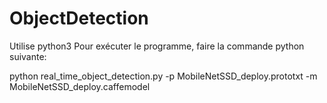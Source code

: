 # ObjectDetection
Utilise python3
Pour exécuter le programme, faire la commande python suivante:

python real_time_object_detection.py -p MobileNetSSD_deploy.prototxt -m MobileNetSSD_deploy.caffemodel

